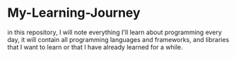 # My-Learning-Journey
in this repository, I will note everything I'll learn about programming every day, it will contain all programming languages and frameworks, and libraries that I want to learn or that I have already learned for a while.
